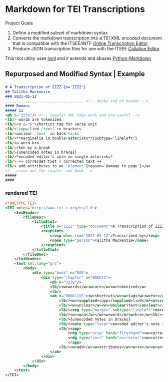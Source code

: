 # Markdown for TEI Transcriptions

Project Goals
1. Define a modified subset of markdown syntax
2. Converts the markdown transcription into a TEI XML encoded document that is compatible with the ITSEE/INTF [Online Transcription Editor](https://itsee-wce.birmingham.ac.uk/ote/transcriptiontool).
3. Produce JSON transcription files for use with the ITSEE [Collation Editor](https://github.com/itsee-birmingham/standalone_collation_editor)

This tool utility uses [lxml](https://pypi.org/project/lxml/) and it extends and abuses [Python-Markdown](https://pypi.org/project/Markdown/)

## Repurposed and Modified Syntax | Example
### 
```markdown
# A Transcription of ZZZZ {n='ZZZZ'}
## Talitha Mackenzie
### 2021-05-12
................................... <!-- marks end of header -->
#### Romans
##### 11
<pb n="323v"/> <!-- regular XML tags work and are useful --> 
<lb/> words are tokenized
<lb/><v n="5">shortcut tag for verse unit
<lb/>[supp]lied [text] in brackets
<lb/>unclear `text` in back`ticks`
<lb/>**marginalia in double-asterisks**{subtype='lineleft'}
<lb/>a word bro-
<lb/>/ken by a break
<lb/>{unencoded notes in braces}
<lb/>*encoded editer's note in single asterisks*
<lb/> ++ correcdet txet | corrected text ++
<lb/> add attributes to an `element`{reason='damage to page'}</v>
<!-- close out the chapter and book -->
#####
####
```
### rendered TEI
```xml
<!DOCTYPE TEI>
<TEI xmlns="http://www.tei-c.org/ns/1.0">
    <teiHeader>
        <fileDesc>
            <titleStmt>
                <title n="ZZZZ" type="document">A Transcription of ZZZZ</title>
                <respStmt>
                    <resp when-iso="2021-05-12">Transcribed by</resp>
                    <name type="person">Talitha Mackenzie</name>
                </respStmt>
            </titleStmt>
        </fileDesc>
    </teiHeader>
    <text xml:lang="grc">
        <body>
            <div type="book" n="B06">
                <div type="chapter" n="B06K11">
                    <pb n="323v"/>
                    <lb/><w>words</w><w>are</w><w>tokenized</w>
                    <lb/>
                    <ab n="B06K11V5"><w>shortcut</w><w>tag</w><w>for</w><w>verse</w><w>unit</w>
                        <lb/><w><supplied>supp</supplied>lied</w><w><supplied>text</supplied></w><w>in</w><w>brackets</w>
                        <lb/><w>unclear</w><w><unclear>text</unclear></w><w>in</w><w>back<unclear>ticks</unclear></w>
                        <lb/><seg type="margin" subtype="lineleft">marginalia in double-asterisks</seg>
                        <lb/><w><w>a</w></w><w>word</w><w>bro</w><lb/><w>/ken</w><w>by</w><w><w>a</w></w>bre<w><w>a</w></w>k
                        <lb/>{unencoded notes in braces}
                        <lb/><note type="local">encoded editer's note in single asterisks</note>
                        <lb/><app>
                            <rdg type="orig" hand="firsthand"><w>correcdet</w><w>txet</w></rdg>
                            <rdg type="corr" hand="corrector"><w>corrected</w><w>text</w></rdg>
                            </app>
                        <lb/><w>add</w><w>attributes</w><w>to</w><w>an</w><w><unclear reason="damage to page">element</unclear></w>
                    </ab>
                </div>
            </div>
        </body>
    </text>
</TEI>
```
